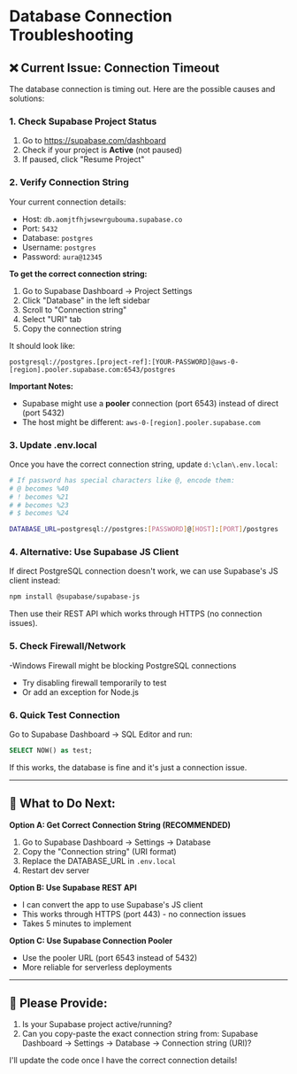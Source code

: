 # Database Connection Troubleshooting

## ❌ Current Issue: Connection Timeout

The database connection is timing out. Here are the possible causes and solutions:

### 1. Check Supabase Project Status

1. Go to https://supabase.com/dashboard
2. Check if your project is **Active** (not paused)
3. If paused, click "Resume Project"

### 2. Verify Connection String

Your current connection details:
- Host: `db.aomjtfhjwsewrgubouma.supabase.co`
- Port: `5432`
- Database: `postgres`
- Username: `postgres`
- Password: `aura@12345`

**To get the correct connection string:**

1. Go to Supabase Dashboard → Project Settings
2. Click "Database" in the left sidebar
3. Scroll to "Connection string"
4. Select "URI" tab
5. Copy the connection string

It should look like:
```
postgresql://postgres.[project-ref]:[YOUR-PASSWORD]@aws-0-[region].pooler.supabase.com:6543/postgres
```

**Important Notes:**
- Supabase might use a **pooler** connection (port 6543) instead of direct (port 5432)
- The host might be different: `aws-0-[region].pooler.supabase.com`

### 3. Update .env.local

Once you have the correct connection string, update `d:\clan\.env.local`:

```bash
# If password has special characters like @, encode them:
# @ becomes %40
# ! becomes %21
# # becomes %23
# $ becomes %24

DATABASE_URL=postgresql://postgres:[PASSWORD]@[HOST]:[PORT]/postgres
```

### 4. Alternative: Use Supabase JS Client

If direct PostgreSQL connection doesn't work, we can use Supabase's JS client instead:

```bash
npm install @supabase/supabase-js
```

Then use their REST API which works through HTTPS (no connection issues).

### 5. Check Firewall/Network

-Windows Firewall might be blocking PostgreSQL connections
- Try disabling firewall temporarily to test
- Or add an exception for Node.js

### 6. Quick Test Connection

Go to Supabase Dashboard →  SQL Editor and run:

```sql
SELECT NOW() as test;
```

If this works, the database is fine and it's just a connection issue.

---

## 🔧 What to Do Next:

**Option A: Get Correct Connection String (RECOMMENDED)**
1. Go to Supabase Dashboard → Settings → Database
2. Copy the "Connection string" (URI format)
3. Replace the DATABASE_URL in `.env.local`
4. Restart dev server

**Option B: Use Supabase REST API**
- I can convert the app to use Supabase's JS client
- This works through HTTPS (port 443) - no connection issues
- Takes 5 minutes to implement

**Option C: Use Supabase Connection Pooler**
- Use the pooler URL (port 6543 instead of 5432)
- More reliable for serverless deployments

---

## 📝 Please Provide:

1. Is your Supabase project active/running?
2. Can you copy-paste the exact connection string from:
   Supabase Dashboard → Settings → Database → Connection string (URI)?

I'll update the code once I have the correct connection details!
